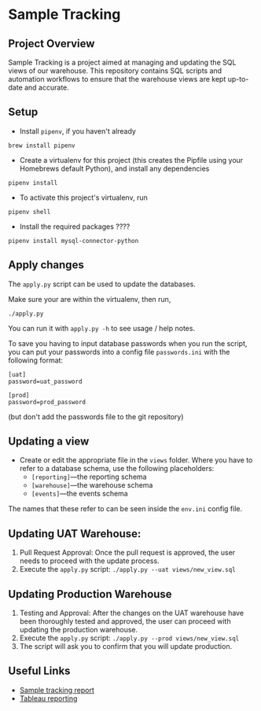 # Sample Tracking

## Project Overview
Sample Tracking is a project aimed at managing and updating the SQL views of our warehouse. This repository contains SQL scripts and automation workflows to ensure that the warehouse views are kept up-to-date and accurate.

## Setup

- Install `pipenv`, if you haven't already 

```shell
brew install pipenv
```

- Create a virtualenv for this project (this creates the Pipfile using your Homebrews default Python), and install any dependencies

```shell
pipenv install
```

- To activate this project's virtualenv, run

```shell
pipenv shell
```

- Install the required packages ????

```shell
pipenv install mysql-connector-python
```

## Apply changes

The `apply.py` script can be used to update the databases. 

Make sure your are within the virtualenv, then run,

```shell
./apply.py
```

You can run it with `apply.py -h` to see usage / help notes. 

To save you having to input database passwords when you run the script, you can put your passwords into a config file `passwords.ini` with the following format:

```
[uat]
password=uat_password

[prod]
password=prod_password
```
(but don't add the passwords file to the git repository)

## Updating a view
- Create or edit the appropriate file in the `views` folder. Where you have to refer to a database schema, use the following placeholders:
  * `[reporting]`—the reporting schema
  * `[warehouse]`—the warehouse schema
  * `[events]`—the events schema

The names that these refer to can be seen inside the `env.ini` config file.

## Updating UAT Warehouse:
1. Pull Request Approval: Once the pull request is approved, the user needs to proceed with the update process.
2. Execute the `apply.py` script: `./apply.py --uat views/new_view.sql`


## Updating Production Warehouse
1. Testing and Approval: After the changes on the UAT warehouse have been thoroughly tested and approved, the user can proceed with updating the production warehouse.
2. Execute the `apply.py` script: `./apply.py --prod views/new_view.sql`
3. The script will ask you to confirm that you will update production.

## Useful Links
- [Sample tracking report](https://ssg-confluence.internal.sanger.ac.uk/display/PSDPUB/Sample+Tracking+Report)
- [Tableau reporting](https://globalreporting.internal.sanger.ac.uk/views/SeqOpsSampleTracking/SampleTracking?:iid=1&:isGuestRedirectFromVizportal=y&:embed=y)

